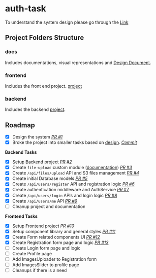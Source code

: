 # auth-task

To understand the system design please go through the [Link](./docs/DEISGN.md)

## Project Folders Structure

### docs

Includes documentations, visual representations and [Design Document](./docs/DEISGN.md).

### frontend

Includes the front end project. [project](./frontend/README.md)

### backend

Includes the backend [project](./backend/README.md).

## Roadmap

- [x] Design the system _[PR #1](https://github.com/rubenaprikyan/auth-task/pull/1)_
- [x] Broke the project into smaller tasks based on [design](./docs/DEISGN.md). _[Commit](https://github.com/rubenaprikyan/auth-task/commit/64014de75f23765052037df486e7c734dd73afda)_

**Backend Tasks**

- [x] Setup Backend project _[PR #2](https://github.com/rubenaprikyan/auth-task/pull/2)_
- [x] Create `file-upload` custom module ([documentation](./backend/src/modules/file-upload/README.md)) _[PR #3](https://github.com/rubenaprikyan/auth-task/pull/3)_
- [x] Create `/api/files/upload` API and S3 files management _[PR #4](https://github.com/rubenaprikyan/auth-task/pull/4)_
- [x] Create initial Database models _[PR #5](https://github.com/rubenaprikyan/auth-task/pull/5)_
- [x] Create `/api/users/register` API and registration logic _[PR #6](https://github.com/rubenaprikyan/auth-task/pull/6)_
- [x] Create authentication middleware and AuthService _[PR #7](https://github.com/rubenaprikyan/auth-task/pull/7)_
- [x] Create `/api/users/login` APIs and login logic _[PR #8](https://github.com/rubenaprikyan/auth-task/pull/8)_
- [x] Create `/api/users/me` API _[PR #9](https://github.com/rubenaprikyan/auth-task/pull/9)_
- [ ] Cleanup project and documentation

**Frontend Tasks**

- [x] Setup Frontend project _[PR #10](https://github.com/rubenaprikyan/auth-task/pull/10)_
- [x] Setup component library and general styles _[PR #11](https://github.com/rubenaprikyan/auth-task/pull/11)_
- [x] Create Form related components UI _[PR #12](https://github.com/rubenaprikyan/auth-task/pull/12)_
- [x] Create Registration form page and logic _[PR #13](https://github.com/rubenaprikyan/auth-task/pull/13)_
- [ ] Create Login form page and logic
- [ ] Create Profile page
- [ ] Add ImagesUploader to Registration form
- [ ] Add ImagesSlider to profile page
- [ ] Cleanups if there is a need
